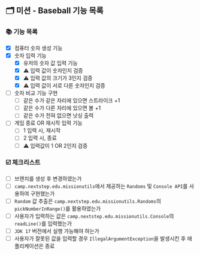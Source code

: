 ## 🗂 미션 - Baseball 기능 목록

###  📚 기능 목록

- [x] 컴퓨터 숫자 생성 기능
- [x] 숫자 입력 기능
  - [x] 유저의 숫자 값 입력 기능
  - [x] ⚠️ 입력 값이 숫자인지 검증
  - [x] ⚠️ 입력 값의 크기가 3인지 검증
  - [x] ⚠️ 입력 값이 서로 다른 숫자인지 검증
- [ ] 숫자 비교 기능 구현
  - [ ] 같은 수가 같은 자리에 있으면 스트라이크 +1
  - [ ] 같은 수가 다른 자리에 있으면 볼 +1
  - [ ] 같은 수가 전혀 없으면 낫싱 출력
- [ ] 게임 종료 OR 재시작 입력 기능
  - [ ] 1 입력 시, 재시작
  - [ ] 2 입력 시, 종료
  - [ ] ⚠️ 입력값이 1 OR 2인지 검증

###  ☑️ 체크리스트

- [ ] 브랜치를 생성 후 변경하였는가
- [ ] `camp.nextstep.edu.missionutils`에서 제공하는 `Randoms` 및 `Console API`를 사용하여 구현했는가
- [ ] `Random` 값 추출은 `camp.nextstep.edu.missionutils.Randoms`의 `pickNumberInRange()`를 활용하였는가
- [ ] 사용자가 입력하는 값은 `camp.nextstep.edu.missionutils.Console`의 `readLine()`를 입력했는가
- [ ] `JDK 17` 버전에서 실행 가능해야 하는가
- [ ] 사용자가 잘못된 값을 입력할 경우 `IllegalArgumentException`을 발생시킨 후 애플리케이션은 종료